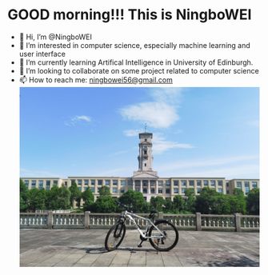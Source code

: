 # GOOD morning!!! This is NingboWEI


- 👋 Hi, I’m @NingboWEI
- 👀 I’m interested in computer science, especially machine learning and user interface
- 🌱 I’m currently learning Artifical Intelligence in University of Edinburgh.
- 💞️ I’m looking to collaborate on some project related to computer science
- 📫 How to reach me: ningbowei56@gmail.com
![alt text](bike.jpg)
<!---
NingboWEI/NingboWEI is a ✨ special ✨ repository because its `README.md` (this file) appears on your GitHub profile.
You can click the Preview link to take a look at your changes.
--->
